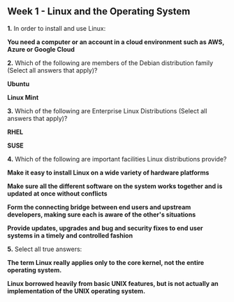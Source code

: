 ## Week 1 - Linux and the Operating System

**1.** In order to install and use Linux:

**You need a computer or an account in a cloud environment such as AWS, Azure or Google Cloud**


**2.** Which of the following are members of the Debian distribution family (Select all answers that apply)?

**Ubuntu**

**Linux Mint**


**3.** Which of the following are Enterprise Linux Distributions (Select all answers that apply)?

**RHEL**

**SUSE**


**4.** Which of the following are important facilities Linux distributions provide?

**Make it easy to install Linux on a wide variety of hardware platforms**

**Make sure all the different software on the system works together and is updated at once without conflicts**

**Form the connecting bridge between end users and upstream developers, making sure each is aware of the other's situations**

**Provide updates, upgrades and bug and security fixes to end user systems in a timely and controlled fashion**


**5.** Select all true answers:

**The term Linux really applies only to the core kernel, not the entire operating system.**

**Linux borrowed heavily from basic UNIX features, but is not actually an implementation of the UNIX operating system.**

